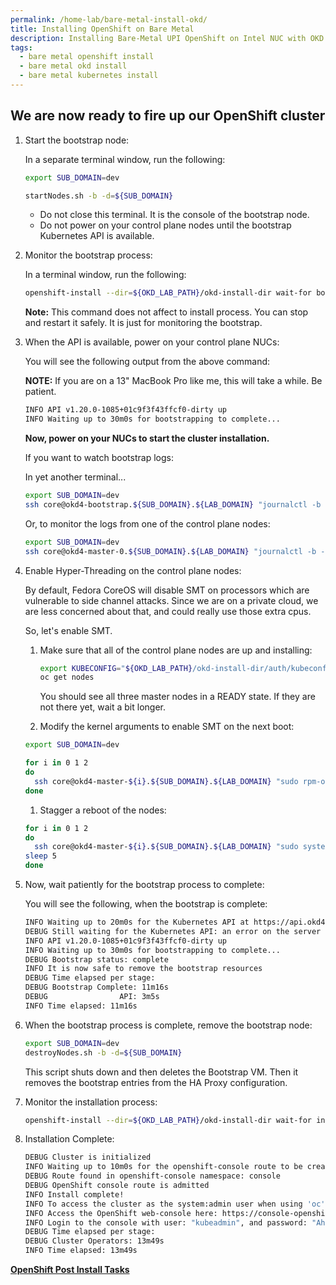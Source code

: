 ```yaml
---
permalink: /home-lab/bare-metal-install-okd/
title: Installing OpenShift on Bare Metal
description: Installing Bare-Metal UPI OpenShift on Intel NUC with OKD
tags:
  - bare metal openshift install
  - bare metal okd install
  - bare metal kubernetes install
---
```


## We are now ready to fire up our OpenShift cluster

1. Start the bootstrap node:

   In a separate terminal window, run the following:

   ```bash
   export SUB_DOMAIN=dev
   
   startNodes.sh -b -d=${SUB_DOMAIN}
   ```

   * Do not close this terminal.  It is the console of the bootstrap node.
   * Do not power on your control plane nodes until the bootstrap Kubernetes API is available.

1. Monitor the bootstrap process:

   In a terminal window, run the following:

   ```bash
   openshift-install --dir=${OKD_LAB_PATH}/okd-install-dir wait-for bootstrap-complete --log-level debug
   ```

   __Note:__ This command does not affect to install process.  You can stop and restart it safely.  It is just for monitoring the bootstrap.

1. When the API is available, power on your control plane NUCs:

   You will see the following output from the above command:

   __NOTE:__ If you are on a 13" MacBook Pro like me, this will take a while.  Be patient.

   ```bash
   INFO API v1.20.0-1085+01c9f3f43ffcf0-dirty up     
   INFO Waiting up to 30m0s for bootstrapping to complete... 
   ```

   __Now, power on your NUCs to start the cluster installation.__

   If you want to watch bootstrap logs:

   In yet another terminal...

   ```bash
   export SUB_DOMAIN=dev
   ssh core@okd4-bootstrap.${SUB_DOMAIN}.${LAB_DOMAIN} "journalctl -b -f -u release-image.service -u bootkube.service"
   ```

   Or, to monitor the logs from one of the control plane nodes:

   ```bash
   export SUB_DOMAIN=dev
   ssh core@okd4-master-0.${SUB_DOMAIN}.${LAB_DOMAIN} "journalctl -b -f -u release-image.service -u bootkube.service"
   ```

1. Enable Hyper-Threading on the control plane nodes:

   By default, Fedora CoreOS will disable SMT on processors which are vulnerable to side channel attacks.  Since we are on a private cloud, we are less concerned about that, and could really use those extra cpus.

   So, let's enable SMT.

   1. Make sure that all of the control plane nodes are up and installing:

      ```bash
      export KUBECONFIG="${OKD_LAB_PATH}/okd-install-dir/auth/kubeconfig"
      oc get nodes
      ```

      You should see all three master nodes in a READY state.  If they are not there yet, wait a bit longer.

   1. Modify the kernel arguments to enable SMT on the next boot:

   ```bash
   export SUB_DOMAIN=dev

   for i in 0 1 2
   do
     ssh core@okd4-master-${i}.${SUB_DOMAIN}.${LAB_DOMAIN} "sudo rpm-ostree kargs --replace=\"mitigations=auto,nosmt=auto\""
   done
   ```

   1. Stagger a reboot of the nodes:

   ```bash
   for i in 0 1 2
   do
     ssh core@okd4-master-${i}.${SUB_DOMAIN}.${LAB_DOMAIN} "sudo systemctl reboot"
   sleep 5
   done
   ```

1. Now, wait patiently for the bootstrap process to complete:

   You will see the following, when the bootstrap is complete:

   ```bash
   INFO Waiting up to 20m0s for the Kubernetes API at https://api.okd4.dev.my.awesome.lab:6443... 
   DEBUG Still waiting for the Kubernetes API: an error on the server ("") has prevented the request from succeeding 
   INFO API v1.20.0-1085+01c9f3f43ffcf0-dirty up     
   INFO Waiting up to 30m0s for bootstrapping to complete... 
   DEBUG Bootstrap status: complete                   
   INFO It is now safe to remove the bootstrap resources 
   DEBUG Time elapsed per stage:                      
   DEBUG Bootstrap Complete: 11m16s                   
   DEBUG                API: 3m5s                     
   INFO Time elapsed: 11m16s
   ```

1. When the bootstrap process is complete, remove the bootstrap node:

   ```bash
   export SUB_DOMAIN=dev
   destroyNodes.sh -b -d=${SUB_DOMAIN}
   ```

   This script shuts down and then deletes the Bootstrap VM.  Then it removes the bootstrap entries from the HA Proxy configuration.

1. Monitor the installation process:

   ```bash
   openshift-install --dir=${OKD_LAB_PATH}/okd-install-dir wait-for install-complete --log-level debug
   ```

1. Installation Complete:

   ```bash
   DEBUG Cluster is initialized                       
   INFO Waiting up to 10m0s for the openshift-console route to be created... 
   DEBUG Route found in openshift-console namespace: console 
   DEBUG OpenShift console route is admitted          
   INFO Install complete!                            
   INFO To access the cluster as the system:admin user when using 'oc', run 'export KUBECONFIG=/Users/yourhome/okd-lab/okd-install-dir/auth/kubeconfig' 
   INFO Access the OpenShift web-console here: https://console-openshift-console.apps.okd4.dev.my.awesome.lab 
   INFO Login to the console with user: "kubeadmin", and password: "AhnsQ-CGRqg-gHu2h-rYZw3" 
   DEBUG Time elapsed per stage:                      
   DEBUG Cluster Operators: 13m49s                    
   INFO Time elapsed: 13m49s
   ```

__[OpenShift Post Install Tasks](/home-lab/post-install-okd/)__
